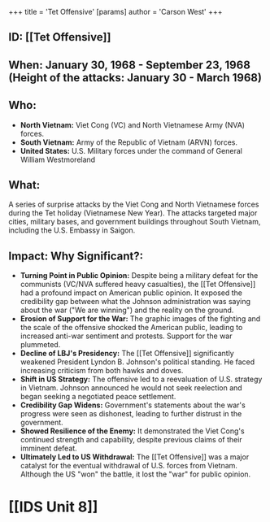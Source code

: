 +++
 title = 'Tet Offensive'
[params]
	author = 'Carson West'
+++
## ID: [[Tet Offensive]] 
## When: January 30, 1968 - September 23, 1968 (Height of the attacks: January 30 - March 1968)

## Who:
* **North Vietnam:** Viet Cong (VC) and North Vietnamese Army (NVA) forces.
* **South Vietnam:** Army of the Republic of Vietnam (ARVN) forces.
* **United States:** U.S. Military forces under the command of General William Westmoreland

## What:
A series of surprise attacks by the Viet Cong and North Vietnamese forces during the Tet holiday (Vietnamese New Year). The attacks targeted major cities, military bases, and government buildings throughout South Vietnam, including the U.S. Embassy in Saigon.

## Impact: Why Significant?:
* **Turning Point in Public Opinion:** Despite being a military defeat for the communists (VC/NVA suffered heavy casualties), the [[Tet Offensive]] had a profound impact on American public opinion. It exposed the credibility gap between what the Johnson administration was saying about the war ("We are winning") and the reality on the ground.
* **Erosion of Support for the War:** The graphic images of the fighting and the scale of the offensive shocked the American public, leading to increased anti-war sentiment and protests. Support for the war plummeted.
* **Decline of LBJ's Presidency:** The [[Tet Offensive]] significantly weakened President Lyndon B. Johnson's political standing. He faced increasing criticism from both hawks and doves.
* **Shift in US Strategy:** The offensive led to a reevaluation of U.S. strategy in Vietnam. Johnson announced he would not seek reelection and began seeking a negotiated peace settlement.
* **Credibility Gap Widens:** Government's statements about the war's progress were seen as dishonest, leading to further distrust in the government.
* **Showed Resilience of the Enemy:** It demonstrated the Viet Cong's continued strength and capability, despite previous claims of their imminent defeat.
* **Ultimately Led to US Withdrawal:** The [[Tet Offensive]] was a major catalyst for the eventual withdrawal of U.S. forces from Vietnam. Although the US "won" the battle, it lost the "war" for public opinion.

# [[IDS Unit 8]]